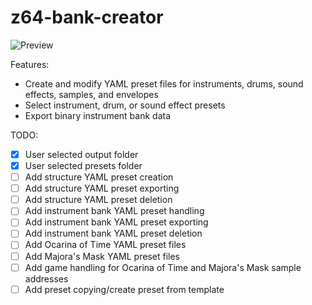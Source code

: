 # z64-bank-creator
![Preview](https://i.ibb.co/k2RP1PCv/9c054ba40615c446d601508f241a260b.png)

Features:
- Create and modify YAML preset files for instruments, drums, sound effects, samples, and envelopes
- Select instrument, drum, or sound effect presets
- Export binary instrument bank data

TODO:
- [x] User selected output folder
- [x] User selected presets folder
- [ ] Add structure YAML preset creation
- [ ] Add structure YAML preset exporting
- [ ] Add structure YAML preset deletion
- [ ] Add instrument bank YAML preset handling
- [ ] Add instrument bank YAML preset exporting
- [ ] Add instrument bank YAML preset deletion
- [ ] Add Ocarina of Time YAML preset files
- [ ] Add Majora's Mask YAML preset files
- [ ] Add game handling for Ocarina of Time and Majora's Mask sample addresses
- [ ] Add preset copying/create preset from template
